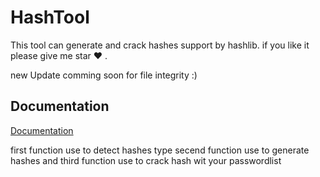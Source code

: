 
# HashTool

This tool can generate and crack hashes support by hashlib.
if you like it please give me star ♥ .

new Update comming soon for file integrity :)



## Documentation

[Documentation](https://linktodocumentation)

first function use to detect hashes type 
secend function use to generate hashes
and third function use to crack hash wit your passwordlist
